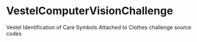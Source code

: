 # VestelComputerVisionChallenge
Vestel Identification of Care Symbols Attached to Clothes challenge source codes 
